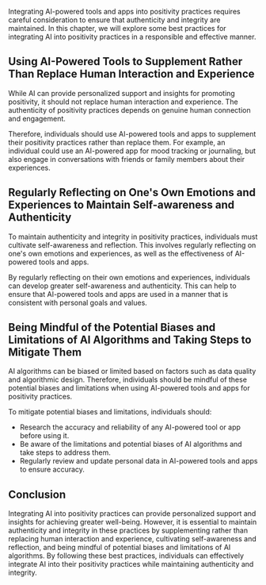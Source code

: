 
Integrating AI-powered tools and apps into positivity practices requires careful consideration to ensure that authenticity and integrity are maintained. In this chapter, we will explore some best practices for integrating AI into positivity practices in a responsible and effective manner.

Using AI-Powered Tools to Supplement Rather Than Replace Human Interaction and Experience
-----------------------------------------------------------------------------------------

While AI can provide personalized support and insights for promoting positivity, it should not replace human interaction and experience. The authenticity of positivity practices depends on genuine human connection and engagement.

Therefore, individuals should use AI-powered tools and apps to supplement their positivity practices rather than replace them. For example, an individual could use an AI-powered app for mood tracking or journaling, but also engage in conversations with friends or family members about their experiences.

Regularly Reflecting on One's Own Emotions and Experiences to Maintain Self-awareness and Authenticity
------------------------------------------------------------------------------------------------------

To maintain authenticity and integrity in positivity practices, individuals must cultivate self-awareness and reflection. This involves regularly reflecting on one's own emotions and experiences, as well as the effectiveness of AI-powered tools and apps.

By regularly reflecting on their own emotions and experiences, individuals can develop greater self-awareness and authenticity. This can help to ensure that AI-powered tools and apps are used in a manner that is consistent with personal goals and values.

Being Mindful of the Potential Biases and Limitations of AI Algorithms and Taking Steps to Mitigate Them
--------------------------------------------------------------------------------------------------------

AI algorithms can be biased or limited based on factors such as data quality and algorithmic design. Therefore, individuals should be mindful of these potential biases and limitations when using AI-powered tools and apps for positivity practices.

To mitigate potential biases and limitations, individuals should:

* Research the accuracy and reliability of any AI-powered tool or app before using it.
* Be aware of the limitations and potential biases of AI algorithms and take steps to address them.
* Regularly review and update personal data in AI-powered tools and apps to ensure accuracy.

Conclusion
----------

Integrating AI into positivity practices can provide personalized support and insights for achieving greater well-being. However, it is essential to maintain authenticity and integrity in these practices by supplementing rather than replacing human interaction and experience, cultivating self-awareness and reflection, and being mindful of potential biases and limitations of AI algorithms. By following these best practices, individuals can effectively integrate AI into their positivity practices while maintaining authenticity and integrity.


